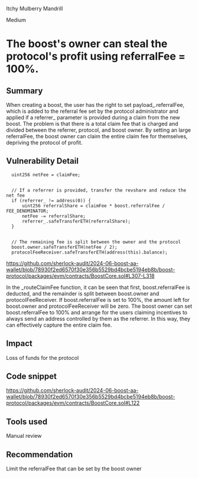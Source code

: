 Itchy Mulberry Mandrill

Medium

# The boost's owner can steal the protocol's profit using referralFee = 100%.

## Summary

When creating a boost, the user has the right to set payload_.referralFee, which is added to the referral fee set by the protocol administrator and applied if a referrer_ parameter is provided during a claim from the new boost. The problem is that there is a total claim fee that is charged and divided between the referrer, protocol, and boost owner. By setting an large referralFee, the boost owner can claim the entire claim fee for themselves, depriving the protocol of profit.

## Vulnerability Detail

```solidity
  uint256 netFee = claimFee;


  // If a referrer is provided, transfer the revshare and reduce the net fee
  if (referrer_ != address(0)) {
      uint256 referralShare = claimFee * boost.referralFee / FEE_DENOMINATOR;
      netFee -= referralShare;
      referrer_.safeTransferETH(referralShare);
  }


  // The remaining fee is split between the owner and the protocol
  boost.owner.safeTransferETH(netFee / 2);
  protocolFeeReceiver.safeTransferETH(address(this).balance);
```

https://github.com/sherlock-audit/2024-06-boost-aa-wallet/blob/78930f2ed6570f30e356b5529bd4bcbe5194eb8b/boost-protocol/packages/evm/contracts/BoostCore.sol#L307-L318

In the _routeClaimFee function, it can be seen that first, boost.referralFee is deducted, and the remainder is split between boost.owner and protocolFeeReceiver. If boost.referralFee is set to 100%, the amount left for boost.owner and protocolFeeReceiver will be zero. The boost owner can set boost.referralFee to 100% and arrange for the users claiming incentives to always send an address controlled by them as the referrer. In this way, they can effectively capture the entire claim fee.

## Impact

Loss of funds for the protocol

## Code snippet

https://github.com/sherlock-audit/2024-06-boost-aa-wallet/blob/78930f2ed6570f30e356b5529bd4bcbe5194eb8b/boost-protocol/packages/evm/contracts/BoostCore.sol#L122

## Tools used

Manual review

## Recommendation

Limit the referralFee that can be set by the boost owner
